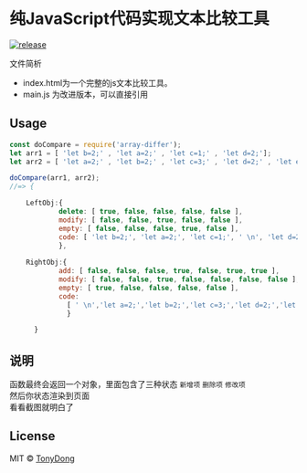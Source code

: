 # 纯JavaScript代码实现文本比较工具

[![release](https://img.shields.io/badge/release-1.0.02-blue.svg)](https://github.com/tonyDx/frontEndDiffHelper)


文件简析

- index.html为一个完整的js文本比较工具。
- main.js 为改进版本，可以直接引用

## Usage

```js
const doCompare = require('array-differ');
let arr1 = [ 'let b=2;' , 'let a=2;' , 'let c=1;' , 'let d=2;'];
let arr2 = [ 'let a=2;' , 'let b=2;' , 'let c=3;' , 'let d=2;' , 'let e=2;' , 'let f=3;'];

doCompare(arr1, arr2);
//=> { 

	LeftObj:{ 
			delete: [ true, false, false, false, false ],
	     	modify: [ false, false, true, false, false ],
	     	empty: [ false, false, false, true, false ],
	     	code: [ 'let b=2;', 'let a=2;', 'let c=1;', ' \n', 'let d=2;' ] 
	     	},
  	
  	RightObj:{
		 	add: [ false, false, false, true, false, true, true ],
	     	modify: [ false, false, true, false, false, false, false ],
	     	empty: [ true, false, false, false, false ],
	     	code:
		      [ ' \n','let a=2;','let b=2;','let c=3;','let d=2;','let e=2;','let f=3;' ] 
		      } 

	  }

```

## 说明

函数最终会返回一个对象，里面包含了三种状态 `新增项` `删除项` `修改项`     
然后你状态渲染到页面     
看看截图就明白了



## License

MIT © [TonyDong](/license)
